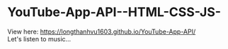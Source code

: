 # YouTube-App-API--HTML-CSS-JS-

View here: https://longthanhvu1603.github.io/YouTube-App-API/ <br>
Let's listen to music...
